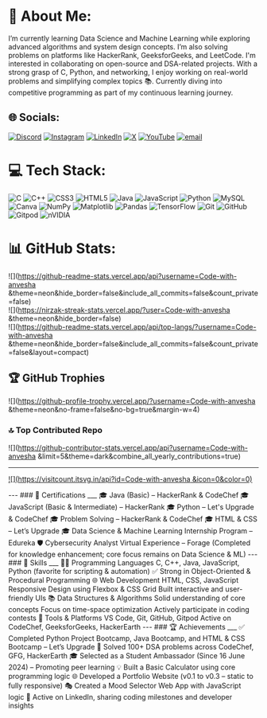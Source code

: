 # 💫 About Me:
I’m currently learning Data Science and Machine Learning while exploring advanced algorithms and system design concepts. I’m also solving problems on platforms like HackerRank, GeeksforGeeks, and LeetCode. I'm interested in collaborating on open-source and DSA-related projects. With a strong grasp of C, Python, and networking, I enjoy working on real-world problems and simplifying complex topics 📚. Currently diving into competitive programming as part of my continuous learning journey.<br>


## 🌐 Socials:
[![Discord](https://img.shields.io/badge/Discord-%237289DA.svg?logo=discord&logoColor=white)](https://discord.gg/anveshasharma0839_10161) [![Instagram](https://img.shields.io/badge/Instagram-%23E4405F.svg?logo=Instagram&logoColor=white)](https://instagram.com/anvesha7973 ) [![LinkedIn](https://img.shields.io/badge/LinkedIn-%230077B5.svg?logo=linkedin&logoColor=white)](https://linkedin.com/in/anvesha-s-412908293) [![X](https://img.shields.io/badge/X-black.svg?logo=X&logoColor=white)](https://x.com/@Sharmaji18608) [![YouTube](https://img.shields.io/badge/YouTube-%23FF0000.svg?logo=YouTube&logoColor=white)](https://youtube.com/@@anveshasharma2626) [![email](https://img.shields.io/badge/Email-D14836?logo=gmail&logoColor=white)](mailto:sharmaanvesha905@gmail.com) 

# 💻 Tech Stack:
![C](https://img.shields.io/badge/c-%2300599C.svg?style=plastic&logo=c&logoColor=white) ![C++](https://img.shields.io/badge/c++-%2300599C.svg?style=plastic&logo=c%2B%2B&logoColor=white) ![CSS3](https://img.shields.io/badge/css3-%231572B6.svg?style=plastic&logo=css3&logoColor=white) ![HTML5](https://img.shields.io/badge/html5-%23E34F26.svg?style=plastic&logo=html5&logoColor=white) ![Java](https://img.shields.io/badge/java-%23ED8B00.svg?style=plastic&logo=openjdk&logoColor=white) ![JavaScript](https://img.shields.io/badge/javascript-%23323330.svg?style=plastic&logo=javascript&logoColor=%23F7DF1E) ![Python](https://img.shields.io/badge/python-3670A0?style=plastic&logo=python&logoColor=ffdd54) ![MySQL](https://img.shields.io/badge/mysql-4479A1.svg?style=plastic&logo=mysql&logoColor=white) ![Canva](https://img.shields.io/badge/Canva-%2300C4CC.svg?style=plastic&logo=Canva&logoColor=white) ![NumPy](https://img.shields.io/badge/numpy-%23013243.svg?style=plastic&logo=numpy&logoColor=white) ![Matplotlib](https://img.shields.io/badge/Matplotlib-%23ffffff.svg?style=plastic&logo=Matplotlib&logoColor=black) ![Pandas](https://img.shields.io/badge/pandas-%23150458.svg?style=plastic&logo=pandas&logoColor=white) ![TensorFlow](https://img.shields.io/badge/TensorFlow-%23FF6F00.svg?style=plastic&logo=TensorFlow&logoColor=white) ![Git](https://img.shields.io/badge/git-%23F05033.svg?style=plastic&logo=git&logoColor=white) ![GitHub](https://img.shields.io/badge/github-%23121011.svg?style=plastic&logo=github&logoColor=white) ![Gitpod](https://img.shields.io/badge/gitpod-f06611.svg?style=plastic&logo=gitpod&logoColor=white) ![nVIDIA](https://img.shields.io/badge/nVIDIA-%2376B900.svg?style=plastic&logo=nVIDIA&logoColor=white)
# 📊 GitHub Stats:
![](https://github-readme-stats.vercel.app/api?username=Code-with-anvesha &theme=neon&hide_border=false&include_all_commits=false&count_private=false)<br/>
![](https://nirzak-streak-stats.vercel.app/?user=Code-with-anvesha &theme=neon&hide_border=false)<br/>
![](https://github-readme-stats.vercel.app/api/top-langs/?username=Code-with-anvesha &theme=neon&hide_border=false&include_all_commits=false&count_private=false&layout=compact)

## 🏆 GitHub Trophies
![](https://github-profile-trophy.vercel.app/?username=Code-with-anvesha &theme=neon&no-frame=false&no-bg=true&margin-w=4)

### 🔝 Top Contributed Repo
![](https://github-contributor-stats.vercel.app/api?username=Code-with-anvesha &limit=5&theme=dark&combine_all_yearly_contributions=true)

---
[![](https://visitcount.itsvg.in/api?id=Code-with-anvesha &icon=0&color=0)](https://visitcount.itsvg.in)

<!-->


---

### 🏅 Certifications
___

🎓 Java (Basic) – HackerRank & CodeChef

🎓 JavaScript (Basic & Intermediate) – HackerRank

🎓 Python – Let's Upgrade & CodeChef

🎓 Problem Solving – HackerRank & CodeChef

🎓 HTML & CSS – Let’s Upgrade

🎓 Data Science & Machine Learning Internship Program – Edureka

🛡️ Cybersecurity Analyst Virtual Experience – Forage
(Completed for knowledge enhancement; core focus remains on Data Science & ML)



---

### 🧠 Skills
___
👨‍💻 Programming Languages

C, C++, Java, JavaScript, Python (favorite for scripting & automation)
✅ Strong in Object-Oriented & Procedural Programming

🌐 Web Development

HTML, CSS, JavaScript

Responsive Design using Flexbox & CSS Grid

Built interactive and user-friendly UIs


📚 Data Structures & Algorithms

Solid understanding of core concepts

Focus on time-space optimization

Actively participate in coding contests


🔧 Tools & Platforms

VS Code, Git, GitHub, Gitpod

Active on CodeChef, GeeksforGeeks, HackerEarth



---

 ### 🏆  Achievements
___

✅ Completed Python Project Bootcamp, Java Bootcamp, and HTML & CSS Bootcamp – Let’s Upgrade

🧠 Solved 100+ DSA problems across CodeChef, GFG, HackerEarth

🎓 Selected as a Student Ambassador (Since 16 June 2024) – Promoting peer learning

💡 Built a Basic Calculator using core programming logic

🌐 Developed a Portfolio Website (v0.1 to v0.3 – static to fully responsive)

🎭 Created a Mood Selector Web App with JavaScript logic

📢 Active on LinkedIn, sharing coding milestones and developer insights



